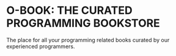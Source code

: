 # O-BOOK: THE CURATED PROGRAMMING BOOKSTORE

The place for all your programming related books curated by our experienced programmers.